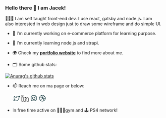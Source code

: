 ### Hello there 👋 I am Jacek!

👨🏻‍💻 I am self taught front-end dev. I use react, gatsby and node.js. I am also interested in web design just to draw some wireframe and do simple UI.

- 🔭 I’m currently working on e-commerce platform for learning purpose.

- 🌱 I’m currently learning node.js and strapi.

- 🌍 Check my **[portfolio website](https://www.jacekwitucki.com)** to find more about me.

- 🗂 Some github stats:

[![Anurag's github stats](https://github-readme-stats.vercel.app/api?username=iamjacek)](https://github.com/anuraghazra/github-readme-stats)

- 📫 Reach me on ma page or below:

    [<img src="https://github.com/iamjacek/iamjacek/blob/master/twitter.png" width="24">](https://twitter.com/JacekWitucki)
[<img src="https://github.com/iamjacek/iamjacek/blob/master/in.png" width="24">](https://www.jacekwitucki.com)
[<img src="https://github.com/iamjacek/iamjacek/blob/master/insta.png" width="24">](https://www.jacekwitucki.com)
[<img src="https://github.com/iamjacek/iamjacek/blob/master/dribbble.png" width="24">](https://dribbble.com/iamjacek)

- In free time active on 🏋🏻‍♂️gym and 🕹 PS4 network!
